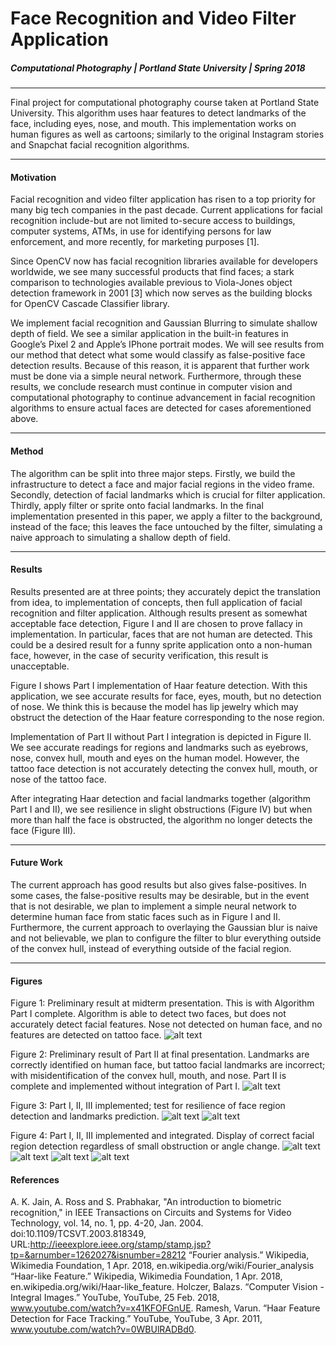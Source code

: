 # Face Recognition and Video Filter Application
##### Computational Photography | Portland State University | Spring 2018
***
Final project for computational photography course taken at Portland State University. This algorithm uses haar features to detect landmarks of the face, including eyes, nose, and mouth. This implementation works on human figures as well as cartoons; similarly to the original Instagram stories and Snapchat facial recognition algorithms.
***
#### Motivation
Facial recognition and video filter application has risen to a top priority for many big tech companies in the past decade. Current applications for facial recognition include-but are not limited to-secure access to buildings, computer systems, ATMs, in use for identifying persons for law enforcement, and more recently, for marketing purposes [1]. 

Since OpenCV now has facial recognition libraries available for developers worldwide, we see many successful products that find faces; a stark comparison to technologies available previous to Viola-Jones object detection framework in 2001 [3] which now serves as the building blocks for OpenCV Cascade Classifier library. 

We implement facial recognition and Gaussian Blurring to simulate shallow depth of field. We see a similar application in the built-in features in Google’s Pixel 2 and Apple’s IPhone portrait modes. We will see results from our method that detect what some would classify as false-positive face detection results. Because of this reason, it is apparent that further work must be done via a simple neural network. Furthermore, through these results, we conclude research must continue in computer vision and computational photography to continue advancement in facial recognition algorithms to ensure actual faces are detected for cases aforementioned above.
***

#### Method
The algorithm can be split into three major steps. Firstly, we build the infrastructure to detect a face and major facial regions in the video frame. Secondly, detection of facial landmarks which is crucial for filter application. Thirdly, apply filter or sprite onto facial landmarks. In the final implementation presented in this paper, we apply a filter to the background, instead of the face; this leaves the face untouched by the filter, simulating a naive approach to simulating a shallow depth of field.
***
#### Results

Results presented are at three points; they accurately depict the translation from idea, to implementation of concepts, then full application of facial recognition and filter application. Although results present as somewhat acceptable face detection, Figure I and II are chosen to prove fallacy in implementation. In particular, faces that are not human are detected. This could be a desired result for a funny sprite application onto a non-human face, however, in the case of security verification, this result is unacceptable.

Figure I shows Part I implementation of Haar feature detection. With this application, we see accurate results for face, eyes, mouth, but no detection of nose. We think this is because the model has lip jewelry which may obstruct the detection of the Haar feature corresponding to the nose region.

Implementation of Part II without Part I integration is depicted in Figure II. We see accurate readings for regions and landmarks such as eyebrows, nose, convex hull, mouth and eyes on the human model. However, the tattoo face detection is not accurately detecting the convex hull, mouth, or nose of the tattoo face.

After integrating Haar detection and facial landmarks together (algorithm Part I and II), we see resilience in slight obstructions (Figure IV) but when more than half the face is obstructed, the algorithm no longer detects the face (Figure III). 
***
#### Future Work
The current approach has good results but also gives false-positives. In some cases, the false-positive results may be desirable, but in the event that is not desirable, we plan to implement a simple neural network to determine human face from static faces such as in Figure I and II. Furthermore, the current approach to overlaying the Gaussian blur is naive and not believable, we plan to configure the filter to blur everything outside of the convex hull, instead of everything outside of the facial region.
***

#### Figures
Figure 1: Preliminary result at midterm presentation. This is with Algorithm Part I complete. Algorithm is able to detect two faces, but does not accurately detect facial features. Nose not detected on human face, and no features are detected on tattoo face.
![alt text](https://github.com/aleenawatson/facial_recognition/master/figures/figure1.png "Figure 1")

Figure 2: Preliminary result of Part II at final presentation. Landmarks are correctly identified on human face, but tattoo facial landmarks are incorrect; with misidentification of the convex hull, mouth, and nose. Part II  is complete and implemented without integration of Part I.
![alt text](/figures/figure2.png "Figure 2")

Figure 3: Part I, II, III implemented; test for resilience of face region detection 
and landmarks prediction.
![alt text](/figures/figure3.png "Figure 3a")
![alt text](/figures/figure4.png "Figure 3b")

Figure 4: Part I, II, III implemented and integrated. Display of correct facial region detection regardless of small obstruction or angle change.
![alt text](/figures/figure5.png "Figure 4a")
![alt text](/figures/figure6.png "Figure 4b")
![alt text](/figures/figure7.png "Figure 4c")
![alt text](/figures/figure8.png "Figure 4d")

#### References
A. K. Jain, A. Ross and S. Prabhakar, "An introduction to biometric recognition," in IEEE Transactions on Circuits and Systems for Video Technology, vol. 14, no. 1, pp. 4-20, Jan. 2004. doi:10.1109/TCSVT.2003.818349, URL:http://ieeexplore.ieee.org/stamp/stamp.jsp?tp=&arnumber=1262027&isnumber=28212
 “Fourier analysis.” Wikipedia, Wikimedia Foundation, 1 Apr. 2018, en.wikipedia.org/wiki/Fourier_analysis
“Haar-like Feature.” Wikipedia, Wikimedia Foundation, 1 Apr. 2018, en.wikipedia.org/wiki/Haar-like_feature.
Holczer, Balazs. “Computer Vision - Integral Images.” YouTube, YouTube, 25 Feb. 2018, www.youtube.com/watch?v=x41KFOFGnUE.
Ramesh, Varun. “Haar Feature Detection for Face Tracking.” YouTube, YouTube, 3 Apr. 2011, www.youtube.com/watch?v=0WBUlRADBd0.


